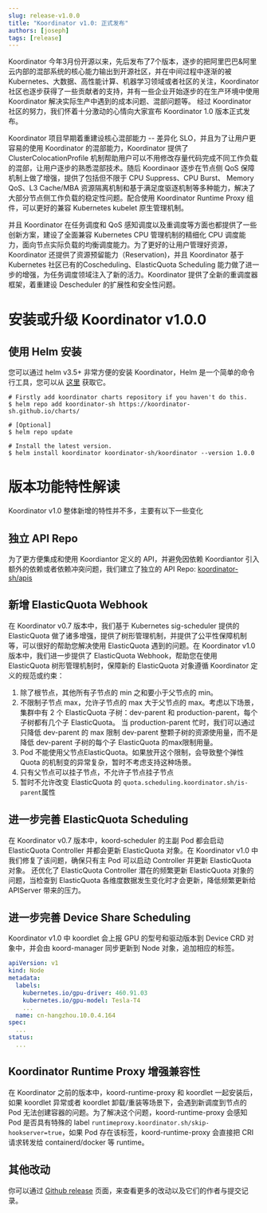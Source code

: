 ```yaml
---
slug: release-v1.0.0
title: "Koordinator v1.0: 正式发布"
authors: [joseph]
tags: [release]
---
```


Koordinator 今年3月份开源以来，先后发布了7个版本，逐步的把阿里巴巴&阿里云内部的混部系统的核心能力输出到开源社区，并在中间过程中逐渐的被 Kubernetes、大数据、高性能计算、机器学习领域或者社区的关注，Koordinator 社区也逐步获得了一些贡献者的支持，并有一些企业开始逐步的在生产环境中使用 Koordinator 解决实际生产中遇到的成本问题、混部问题等。 经过 Koordinator 社区的努力，我们怀着十分激动的心情向大家宣布 Koordinator 1.0 版本正式发布。

Koordinator 项目早期着重建设核心混部能力 -- 差异化 SLO，并且为了让用户更容易的使用 Koordinator 的混部能力，Koordinator 提供了 ClusterColocationProfile 机制帮助用户可以不用修改存量代码完成不同工作负载的混部，让用户逐步的熟悉混部技术。随后 Koordinaor 逐步在节点侧 QoS 保障机制上做了增强，提供了包括但不限于 CPU Suppress、CPU Burst、 Memory QoS、L3 Cache/MBA 资源隔离机制和基于满足度驱逐机制等多种能力，解决了大部分节点侧工作负载的稳定性问题。配合使用 Koordinator Runtime Proxy 组件，可以更好的兼容 Kubernetes kubelet 原生管理机制。

并且 Koordinator 在任务调度和 QoS 感知调度以及重调度等方面也都提供了一些创新方案，建设了全面兼容 Kubernetes CPU 管理机制的精细化 CPU 调度能力，面向节点实际负载的均衡调度能力。为了更好的让用户管理好资源， Koordinator 还提供了资源预留能力（Reservation)，并且 Koordinator 基于 Kubernetes 社区已有的Coscheduling、ElasticQuota Scheduling 能力做了进一步的增强，为任务调度领域注入了新的活力。Koordinator 提供了全新的重调度器框架，着重建设 Descheduler 的扩展性和安全性问题。

# 安装或升级 Koordinator v1.0.0

## 使用 Helm 安装

您可以通过 helm v3.5+ 非常方便的安装 Koordinator，Helm 是一个简单的命令行工具，您可以从 [这里](https://github.com/helm/helm/releases) 获取它。

```shell
# Firstly add koordinator charts repository if you haven't do this.
$ helm repo add koordinator-sh https://koordinator-sh.github.io/charts/

# [Optional]
$ helm repo update

# Install the latest version.
$ helm install koordinator koordinator-sh/koordinator --version 1.0.0
```

# 版本功能特性解读

Koordinator v1.0 整体新增的特性并不多，主要有以下一些变化

## 独立 API Repo

为了更方便集成和使用 Koordiantor 定义的 API，并避免因依赖 Koordiantor 引入额外的依赖或者依赖冲突问题，我们建立了独立的 API Repo: [koordinator-sh/apis](https://github.com/koordinator-sh/apis)

## 新增 ElasticQuota Webhook

在 Koordinator v0.7 版本中，我们基于 Kubernetes sig-scheduler 提供的 ElasticQuota 做了诸多增强，提供了树形管理机制，并提供了公平性保障机制等，可以很好的帮助您解决使用 ElasticQuota 遇到的问题。在 Koordinator v1.0 版本中，我们进一步提供了 ElasticQuota Webhook，帮助您在使用 ElasticQuota 树形管理机制时，保障新的 ElasticQuota 对象遵循 Koordinator 定义的规范或约束：

1. 除了根节点，其他所有子节点的 min 之和要小于父节点的 min。
2. 不限制子节点 max，允许子节点的 max 大于父节点的 max。考虑以下场景，集群中有 2 个 ElasticQuota 子树：dev-parent 和 production-parent，每个子树都有几个子 ElasticQuota。 当 production-parent 忙时，我们可以通过只降低 dev-parent 的 max 限制  dev-parent 整颗子树的资源使用量，而不是降低 dev-parent 子树的每个子 ElasticQuota 的max限制用量。
3. Pod 不能使用父节点ElasticQuota。如果放开这个限制，会导致整个弹性 Quota 的机制变的异常复杂，暂时不考虑支持这种场景。
4. 只有父节点可以挂子节点，不允许子节点挂子节点
5. 暂时不允许改变 ElasticQuota 的 `quota.scheduling.koordinator.sh/is-parent`属性

## 进一步完善 ElasticQuota Scheduling

在 Koordinator v0.7 版本中，koord-scheduler 的主副 Pod 都会启动 ElasticQuota Controller 并都会更新 ElasticQuota 对象。在 Koordinator v1.0 中我们修复了该问题，确保只有主 Pod 可以启动 Controller 并更新 ElasticQuota 对象。 还优化了 ElasticQuota Controller 潜在的频繁更新 ElasticQuota 对象的问题，当检查到 ElasticQuota 各维度数据发生变化时才会更新，降低频繁更新给 APIServer 带来的压力。

## 进一步完善 Device Share Scheduling

Koordinator v1.0 中 koordlet 会上报 GPU 的型号和驱动版本到 Device CRD 对象中，并会由 koord-manager 同步更新到 Node 对象，追加相应的标签。

```yaml
apiVersion: v1
kind: Node
metadata:
  labels:
    kubernetes.io/gpu-driver: 460.91.03
    kubernetes.io/gpu-model: Tesla-T4
    ...
  name: cn-hangzhou.10.0.4.164
spec:
  ...
status:
  ...
```

## Koordinator Runtime Proxy 增强兼容性

在 Koordinator 之前的版本中，koord-runtime-proxy 和 koordlet 一起安装后，如果 koordlet 异常或者 koordlet 卸载/重装等场景下，会遇到新调度到节点的 Pod 无法创建容器的问题。为了解决这个问题，koord-runtime-proxy 会感知 Pod 是否具有特殊的 label `runtimeproxy.koordinator.sh/skip-hookserver=true`，如果 Pod 存在该标签，koord-runtime-proxy 会直接把 CRI 请求转发给 containerd/docker 等 runtime。

## 其他改动

你可以通过 [Github release](https://github.com/koordinator-sh/koordinator/releases/tag/v1.0.0) 页面，来查看更多的改动以及它们的作者与提交记录。
